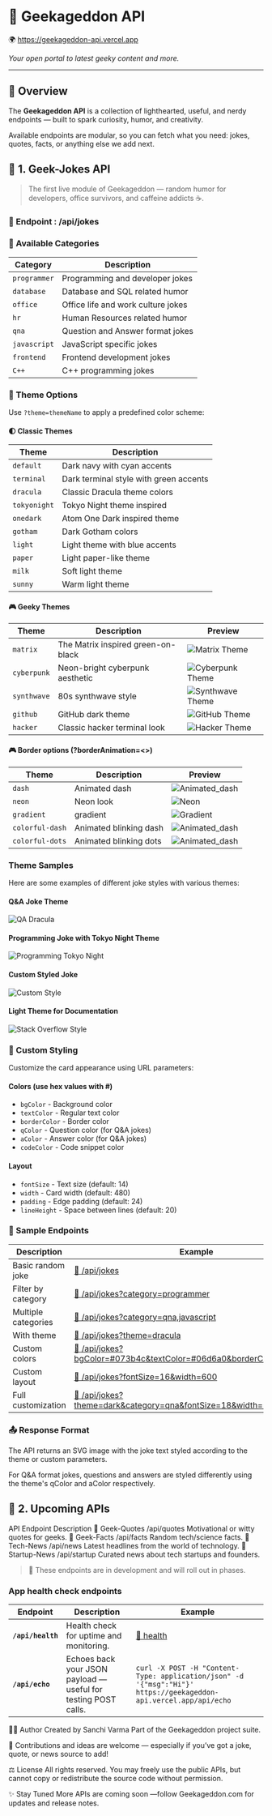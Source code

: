 # 🤖 Geekageddon API  
🌍 https://geekageddon-api.vercel.app

*Your open portal to latest geeky content and more.*

---

## 🧩 Overview
The **Geekageddon API** is a collection of lighthearted, useful, and nerdy endpoints — built to spark curiosity, humor, and creativity.  

Available endpoints are modular, so you can fetch what you need: jokes, quotes, facts, or anything else we add next.

## 🧩 1. Geek-Jokes API
> The first live module of Geekageddon — random humor for developers, office survivors, and caffeine addicts ☕.

### 🧠 Endpoint : /api/jokes

### 🎯 Available Categories
| Category | Description |
|----------|-------------|
| `programmer` | Programming and developer jokes |
| `database` | Database and SQL related humor |
| `office` | Office life and work culture jokes |
| `hr` | Human Resources related humor |
| `qna` | Question and Answer format jokes |
| `javascript` | JavaScript specific jokes |
| `frontend` | Frontend development jokes |
| `C++` | C++ programming jokes |

### 🎨 Theme Options
Use `?theme=themeName` to apply a predefined color scheme:

#### 🌓 Classic Themes
| Theme | Description |
|-------|-------------|
| `default` | Dark navy with cyan accents |
| `terminal` | Dark terminal style with green accents |
| `dracula` | Classic Dracula theme colors |
| `tokyonight` | Tokyo Night theme inspired |
| `onedark` | Atom One Dark inspired theme |
| `gotham` | Dark Gotham colors |
| `light` | Light theme with blue accents |
| `paper` | Light paper-like theme |
| `milk` | Soft light theme |
| `sunny` | Warm light theme |

#### 🎮 Geeky Themes
| Theme | Description | Preview |
|-------|-------------|---------|
| `matrix` | The Matrix inspired green-on-black | ![Matrix Theme](https://geekageddon-api.vercel.app/api/jokes?theme=matrix&category=programmer) |
| `cyberpunk` | Neon-bright cyberpunk aesthetic | ![Cyberpunk Theme](https://geekageddon-api.vercel.app/api/jokes?theme=cyberpunk&category=programmer) |
| `synthwave` | 80s synthwave style | ![Synthwave Theme](https://geekageddon-api.vercel.app/api/jokes?theme=synthwave) |
| `github` | GitHub dark theme | ![GitHub Theme](https://geekageddon-api.vercel.app/api/jokes?theme=github&category=programmer) |
| `hacker` | Classic hacker terminal look | ![Hacker Theme](https://geekageddon-api.vercel.app/api/jokes?theme=hacker&category=programmer) |

#### 🎮 Border options (?borderAnimation=<>)
| Theme | Description | Preview |
|-------|-------------|---------|
| `dash` | Animated dash | ![Animated_dash](https://geekageddon-api.vercel.app/api/jokes?borderAnimation=dash) |
| `neon` | Neon look | ![Neon](https://geekageddon-api.vercel.app/api/jokes?borderAnimation=neon) |
| `gradient` | gradient | ![Gradient](https://geekageddon-api.vercel.app/api/jokes?borderAnimation=gradient&reduceMotion=true) |
| `colorful-dash` | Animated blinking dash | ![Animated_dash](https://geekageddon-api.vercel.app/api/jokes?borderAnimation=colorful-dash) |
| `colorful-dots` | Animated blinking dots | ![Animated_dash](https://geekageddon-api.vercel.app/api/jokes?borderAnimation=colorful-dots) |


### Theme Samples

Here are some examples of different joke styles with various themes:

#### Q&A Joke Theme
![QA Dracula](https://geekageddon-api.vercel.app/api/jokes?theme=dracula)

#### Programming Joke with Tokyo Night Theme
![Programming Tokyo Night](https://geekageddon-api.vercel.app/api/jokes?theme=tokyonight&category=programmer)

#### Custom Styled Joke
![Custom Style](https://geekageddon-api.vercel.app/api/jokes?bgColor=%23073b4c&textColor=%2306d6a0&borderColor=%2306d6a0&width=500&fontSize=16)

#### Light Theme for Documentation
![Stack Overflow Style](https://geekageddon-api.vercel.app/api/jokes?theme=stackoverflow&category=programmer)

### 🎪 Custom Styling
Customize the card appearance using URL parameters:

#### Colors (use hex values with #)
- `bgColor` - Background color
- `textColor` - Regular text color
- `borderColor` - Border color
- `qColor` - Question color (for Q&A jokes)
- `aColor` - Answer color (for Q&A jokes)
- `codeColor` - Code snippet color

#### Layout
- `fontSize` - Text size (default: 14)
- `width` - Card width (default: 480)
- `padding` - Edge padding (default: 24)
- `lineHeight` - Space between lines (default: 20)

### 🔹 Sample Endpoints

| Description | Example |
|------------|----------|
| Basic random joke | [🔗 /api/jokes](https://geekageddon-api.vercel.app/api/jokes) |
| Filter by category | [🔗 /api/jokes?category=programmer](https://geekageddon-api.vercel.app/api/jokes?category=programmer) |
| Multiple categories | [🔗 /api/jokes?category=qna,javascript](https://geekageddon-api.vercel.app/api/jokes?category=qna,javascript) |
| With theme | [🔗 /api/jokes?theme=dracula](https://geekageddon-api.vercel.app/api/jokes?theme=dracula) |
| Custom colors | [🔗 /api/jokes?bgColor=#073b4c&textColor=#06d6a0&borderColor=#06d6a0](https://geekageddon-api.vercel.app/api/jokes?bgColor=#073b4c&textColor=#06d6a0&borderColor=#06d6a0) |
| Custom layout | [🔗 /api/jokes?fontSize=16&width=600](https://geekageddon-api.vercel.app/api/jokes?fontSize=16&width=600) |
| Full customization | [🔗 /api/jokes?theme=dark&category=qna&fontSize=18&width=550](https://geekageddon-api.vercel.app/api/jokes?theme=dark&category=qna&fontSize=18&width=550) |

### 📤 Response Format
The API returns an SVG image with the joke text styled according to the theme or custom parameters.

For Q&A format jokes, questions and answers are styled differently using the theme's qColor and aColor respectively.

## 🔮 2. Upcoming APIs
API	Endpoint	Description
💬 Geek-Quotes	/api/quotes	Motivational or witty quotes for geeks.
🧪 Geek-Facts	/api/facts	Random tech/science facts.
📰 Tech-News	/api/news	Latest headlines from the world of technology.
🚀 Startup-News	/api/startup	Curated news about tech startups and founders.

>🚧 These endpoints are in development and will roll out in phases.


### App health check endpoints
| Endpoint          | Description                                                    | Example                                                                                                          |
| ----------------- | -------------------------------------------------------------- | ---------------------------------------------------------------------------------------------------------------- |
| **`/api/health`** | Health check for uptime and monitoring.                        | [🔗 health](https://geekageddon-api.vercel.app/api/health)                                                       |
| **`/api/echo`**   | Echoes back your JSON payload — useful for testing POST calls. | `curl -X POST -H "Content-Type: application/json" -d '{"msg":"Hi"}' https://geekageddon-api.vercel.app/api/echo` |


👩‍💻 Author
Created by Sanchi Varma
Part of the Geekageddon project suite.

💬 Contributions and ideas are welcome — especially if you’ve got a joke, quote, or news source to add!

⚖️ License
All rights reserved.
You may freely use the public APIs, but cannot copy or redistribute the source code without permission.

✨ Stay Tuned
More APIs are coming soon —follow Geekageddon.com for updates and release notes.
